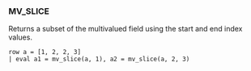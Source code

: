 <!--
This is generated by ESQL's AbstractFunctionTestCase. Do no edit it. See ../README.md for how to regenerate it.
-->

### MV_SLICE
Returns a subset of the multivalued field using the start and end index values.

```
row a = [1, 2, 2, 3]
| eval a1 = mv_slice(a, 1), a2 = mv_slice(a, 2, 3)
```
